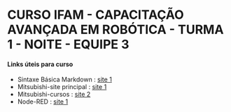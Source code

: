# CURSO IFAM - CAPACITAÇÃO AVANÇADA EM ROBÓTICA - TURMA 1 - NOITE - EQUIPE 3
#### Links úteis para  curso
   - Sintaxe Básica Markdown : [site 1 ](https://www.markdownguide.org/basic-syntax/)
   - Mitsubishi-site principal : [site 1](https://mitsubishielectric.eadplataforma.app/)
   - Mitsubishi-cursos : [site 2](https://mitsubishielectric.eadplataforma.app/courses)
   - Node-RED :  [site 1](https://nodered.org/)
   
